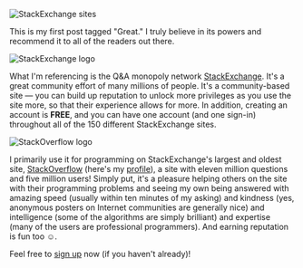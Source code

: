 ![StackExchange sites][1]

This is my first post tagged "Great." I truly believe in its powers and recommend it to all of the readers out there.

![StackExchange logo][2]

What I'm referencing is the Q&A monopoly network [StackExchange][3]. It's a great community effort of many millions of people. It's a community-based site — you can build up reputation to unlock more privileges as you use the site more, so that their experience allows for more. In addition, creating an account is **FREE**, and you can have one account (and one sign-in) throughout all of the 150 different StackExchange sites.

![StackOverflow logo][4]

I primarily use it for programming on StackExchange's largest and oldest site, [StackOverflow][5] (here's my [profile][6]), a site with eleven million questions and five million users! Simply put, it's a pleasure helping others on the site with their programming problems and seeing my own being answered with amazing speed (usually within ten minutes of my asking) and kindness (yes, anonymous posters on Internet communities are generally nice) and intelligence (some of the algorithms are simply brilliant) and expertise (many of the users are professional programmers). And earning reputation is fun too ☺.

Feel free to [sign up][7] now (if you haven't already)!

[1]: http://www.allmyfaves.com/blog/wp-content/uploads/2012/04/StackExchange-choose-from-85-different-QA-sites1.jpg
[2]: http://sstatic.net/stackexchange/img/logos/se/se-logo.png?v=dd7153fcc7fa
[3]: http://www.stackexchange.com/
[4]: http://www.socialtalent.co/wp-content/uploads/blog-content/so-logo.png
[5]: http://www.stackoverflow.com/
[6]: http://stackoverflow.com/users/2397327/jonathan-lam
[7]: https://stackexchange.com/users/login#create-account